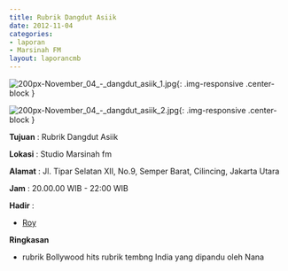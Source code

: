 ```yaml
---
title: Rubrik Dangdut Asiik
date: 2012-11-04
categories:
- laporan
- Marsinah FM
layout: laporancmb
---
```



![200px-November_04_-_dangdut_asiik_1.jpg](/uploads/200px-November_04_-_dangdut_asiik_1.jpg){: .img-responsive .center-block }

![200px-November_04_-_dangdut_asiik_2.jpg](/uploads/200px-November_04_-_dangdut_asiik_2.jpg){: .img-responsive .center-block }


**Tujuan** : Rubrik Dangdut Asiik 

**Lokasi** : Studio Marsinah fm 

**Alamat** : Jl. Tipar Selatan XII, No.9, Semper Barat, Cilincing, Jakarta Utara 

**Jam** : 20.00.00 WIB - 22:00 WIB 

**Hadir** :
* [Roy](http://wiki.ciptamedia.org/wiki/Roy)

**Ringkasan**  
* rubrik Bollywood hits rubrik tembng India yang dipandu oleh Nana

